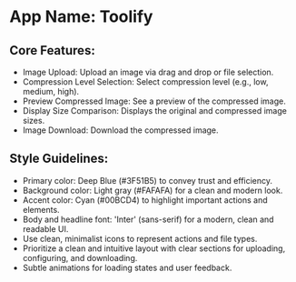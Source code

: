 # **App Name**: Toolify

## Core Features:

- Image Upload: Upload an image via drag and drop or file selection.
- Compression Level Selection: Select compression level (e.g., low, medium, high).
- Preview Compressed Image: See a preview of the compressed image.
- Display Size Comparison: Displays the original and compressed image sizes.
- Image Download: Download the compressed image.

## Style Guidelines:

- Primary color: Deep Blue (#3F51B5) to convey trust and efficiency.
- Background color: Light gray (#FAFAFA) for a clean and modern look.
- Accent color: Cyan (#00BCD4) to highlight important actions and elements.
- Body and headline font: 'Inter' (sans-serif) for a modern, clean and readable UI.
- Use clean, minimalist icons to represent actions and file types.
- Prioritize a clean and intuitive layout with clear sections for uploading, configuring, and downloading.
- Subtle animations for loading states and user feedback.